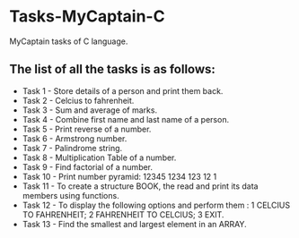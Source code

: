 # Tasks-MyCaptain-C
MyCaptain tasks of C language.
## The list of all the tasks is as follows:
- Task 1 - Store details of a person and print them back.
- Task 2 - Celcius to fahrenheit.
- Task 3 - Sum and average of marks.
- Task 4 - Combine first name and last name of a person.
- Task 5 - Print reverse of a number.
- Task 6 - Armstrong number.
- Task 7 - Palindrome string.
- Task 8 - Multiplication Table of a number.
- Task 9 - Find factorial of a number.
- Task 10 - Print number pyramid: 
12345
1234
123
12
1
- Task 11 - To create a structure BOOK, the read and print its data members using functions.
- Task 12 - To display the following options and perform them :
1 CELCIUS TO FAHRENHEIT;
2 FAHRENHEIT TO CELCIUS;
3 EXIT.
- Task 13 - Find the smallest and largest element in an ARRAY.
